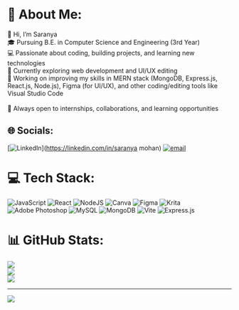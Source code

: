 # 💫 About Me:
👋 Hi, I’m Saranya<br>🎓 Pursuing B.E. in Computer Science and Engineering (3rd Year)<br>💻 Passionate about coding, building projects, and learning new technologies<br>🌱 Currently exploring web development and UI/UX editing<br>🔭 Working on improving my skills in MERN stack (MongoDB, Express.js, React.js, Node.js), Figma (for UI/UX), and other coding/editing tools like Visual Studio Code<br><br>🚀 Always open to internships, collaborations, and learning opportunities


## 🌐 Socials:
[![LinkedIn](https://img.shields.io/badge/LinkedIn-%230077B5.svg?logo=linkedin&logoColor=white)](https://linkedin.com/in/saranya mohan) [![email](https://img.shields.io/badge/Email-D14836?logo=gmail&logoColor=white)](mailto:saranyamohan7359@gmail.com) 

# 💻 Tech Stack:
![JavaScript](https://img.shields.io/badge/javascript-%23323330.svg?style=for-the-badge&logo=javascript&logoColor=%23F7DF1E) ![React](https://img.shields.io/badge/react-%2320232a.svg?style=for-the-badge&logo=react&logoColor=%2361DAFB) ![NodeJS](https://img.shields.io/badge/node.js-6DA55F?style=for-the-badge&logo=node.js&logoColor=white) ![Canva](https://img.shields.io/badge/Canva-%2300C4CC.svg?style=for-the-badge&logo=Canva&logoColor=white) ![Figma](https://img.shields.io/badge/figma-%23F24E1E.svg?style=for-the-badge&logo=figma&logoColor=white) ![Krita](https://img.shields.io/badge/Krita-203759?style=for-the-badge&logo=krita&logoColor=EEF37B) ![Adobe Photoshop](https://img.shields.io/badge/adobe%20photoshop-%2331A8FF.svg?style=for-the-badge&logo=adobe%20photoshop&logoColor=white) ![MySQL](https://img.shields.io/badge/mysql-4479A1.svg?style=for-the-badge&logo=mysql&logoColor=white) ![MongoDB](https://img.shields.io/badge/MongoDB-%234ea94b.svg?style=for-the-badge&logo=mongodb&logoColor=white) ![Vite](https://img.shields.io/badge/vite-%23646CFF.svg?style=for-the-badge&logo=vite&logoColor=white) ![Express.js](https://img.shields.io/badge/express.js-%23404d59.svg?style=for-the-badge&logo=express&logoColor=%2361DAFB)
# 📊 GitHub Stats:
![](https://github-readme-stats.vercel.app/api?username=saro6361&theme=dark&hide_border=false&include_all_commits=false&count_private=false)<br/>
![](https://nirzak-streak-stats.vercel.app/?user=saro6361&theme=dark&hide_border=false)<br/>
![](https://github-readme-stats.vercel.app/api/top-langs/?username=saro6361&theme=dark&hide_border=false&include_all_commits=false&count_private=false&layout=compact)

---
[![](https://visitcount.itsvg.in/api?id=saro6361&icon=0&color=0)](https://visitcount.itsvg.in)



<!---
saro6361/saro6361 is a ✨ special ✨ repository because its `README.md` (this file) appears on your GitHub profile.
You can click the Preview link to take a look at your changes.
--->
